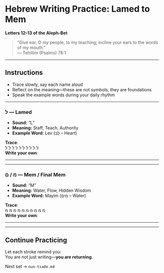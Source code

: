 # Hebrew Writing Practice: Lamed to Mem  
**Letters 12–13 of the Aleph-Bet**

> “Give ear, O my people, to my teaching; incline your ears to the words of my mouth.”  
> — Tehillim (Psalms) 78:1

---

## Instructions

- Trace slowly, say each name aloud  
- Reflect on the meaning—these are not symbols, they are foundations  
- Speak the example words during your daily rhythm

---

### ל — Lamed

- **Sound:** “L”  
- **Meaning:** Staff, Teach, Authority  
- **Example Word:** Lev (לֵב – Heart)

**Trace**:  
ל ל ל ל ל ל ל ל ל ל  
**Write your own**:  
___________________________

---

### מ / ם — Mem / Final Mem

- **Sound:** “M”  
- **Meaning:** Water, Flow, Hidden Wisdom  
- **Example Word:** Mayim (מַיִם – Water)

**Trace**:  
מ מ מ מ מ מ מ מ מ מ  
**Write your own**:  
___________________________

---

## Continue Practicing

Let each stroke remind you:  
You are not just writing—**you are returning**.

Next set → `nun-tsade.md`

